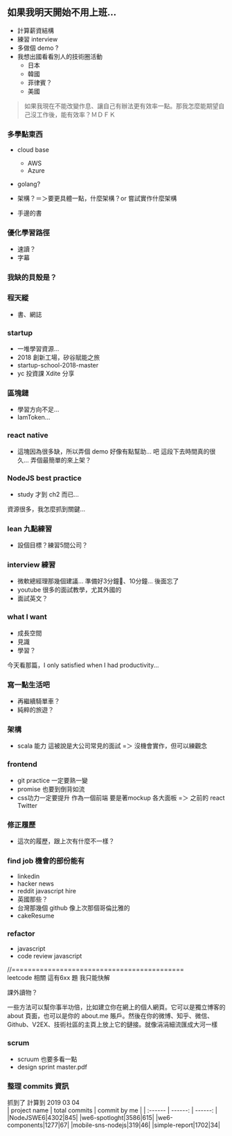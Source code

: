 ## 如果我明天開始不用上班...
- 計算薪資結構
- 練習 interview
- 多做個 demo ?
- 我想出國看看別人的技術圈活動
  - 日本
  - 韓國
  - 菲律賓？
  - 美國

> 如果我現在不能改變作息、讓自己有辦法更有效率一點。那我怎麼能期望自己沒工作後，能有效率？ＭＤＦＫ

### 多學點東西
- cloud base
  - AWS
  - Azure

- golang?
- 架構？＝＞要更具體一點，什麼架構？or 嘗試實作什麼架構
- 手邊的書

### 優化學習路徑
- 速讀？
- 字幕

### 我缺的貝殼是？

### 程天縱
- 書、網誌

### startup
- 一堆學習資源...
- 2018 創新工場，矽谷賦能之旅
- startup-school-2018-master
- yc 投資課 Xdite 分享

### 區塊鏈
- 學習方向不足...
- IamToken...

### react native
- 這塊因為很多缺，所以弄個 demo 好像有點幫助... 吧 這段下去時間真的很久... 弄個最簡單的來上架？

### NodeJS best practice
- study 才到 ch2 而已...


資源很多，我怎麼抓到關鍵...
### lean 九點練習
- 設個目標？練習5間公司？

### interview 練習
- 微軟總經理那幾個建議...  準備好3分鐘、10分鐘...  後面忘了
- youtube 很多的面試教學，尤其外國的
- 面試英文？ 

### what I want
- 成長空間
- 見識
- 學習？

今天看那篇，I only satisfied when I had productivity...


### 寫一點生活吧
- 再繼續騎單車？
- 純粹的旅遊？


### 架構
- scala 能力 這被說是大公司常見的面試 =＞ 沒機會實作，但可以練觀念

### frontend
- git practice 一定要熟一變
- promise 也要到倒背如流
- css功力一定要提升  作為一個前端   要是著mockup 各大面板 =＞ 之前的 react Twitter

### 修正履歷
- 這次的履歷，跟上次有什麼不一樣？

### find job 機會的部份能有
- linkedin
- hacker news
- reddit javascript hire
- 英國那些？
- 台灣那幾個 github  像上次那個哥倫比雅的
- cakeResume

### refactor
- javascript
- code review javascript


//===========================================  
leetcode 相關 這有6xx 題 我只能快解


課外讀物？

一些方法可以幫你事半功倍，比如建立你在網上的個人網頁。它可以是獨立博客的 about 頁面，也可以是你的 about.me   賬戶。然後在你的微博、知乎、微信、Github、V2EX、技術社區的主頁上放上它的鏈接。就像涓涓細流匯成大河一樣

### scrum
- scruum 也要多看一點
- design sprint master.pdf

### 整理 commits 資訊
抓到了 計算到 2019 03 04  
| project name | total commits | commit by me |
| :------ | ------: | ------: |
|NodeJSWE6|4302|845|
|we6-spotloght|3586|615|
|we6-components|1277|67|
|mobile-sns-nodejs|319|46|
|simple-report|1702|34|
